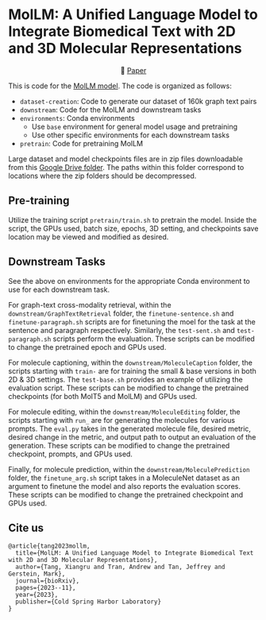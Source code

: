 # MolLM: A Unified Language Model to Integrate Biomedical Text with 2D and 3D Molecular Representations


<p align="center">
   📖 <a href="https://www.biorxiv.org/content/10.1101/2023.11.25.568656v3" target="_blank">Paper</a>  
</p>


This is code for the [MolLM model](https://www.biorxiv.org/content/10.1101/2023.11.25.568656v2). The code is organized as follows:
- `dataset-creation`: Code to generate our dataset of 160k graph text pairs
- `downstream`: Code for the MolLM and downstream tasks
- `environments`: Conda environments 
  - Use `base` environment for general model usage and pretraining
  - Use other specific environments for each downstream tasks
- `pretrain`: Code for pretraining MolLM

Large dataset and model checkpoints files are in zip files downloadable from this [Google Drive folder](https://drive.google.com/drive/folders/17XhqdsDOxiT8PEDLHdsLPKf62PXPmbms?usp=sharing). The paths within this folder correspond to locations where the zip folders should be decompressed. 

## Pre-training

Utilize the training script `pretrain/train.sh` to pretrain the model. Inside the script, the GPUs used, batch size, epochs, 3D setting, and checkpoints save location may be viewed and modified as desired.

## Downstream Tasks

See the above on environments for the appropriate Conda environment to use for each downstream task.

For graph-text cross-modality retrieval, within the `downstream/GraphTextRetrieval` folder, the `finetune-sentence.sh` and `finetune-paragraph.sh` scripts are for finetuning the moel for the task at the sentence and paragraph respectively. Similarly, the `test-sent.sh` and `test-paragraph.sh` scripts perform the evaluation. These scripts can be modified to change the pretrained epoch and GPUs used.

For molecule captioning, within the `downstream/MoleculeCaption` folder, the scripts starting with `train-` are for training the small & base versions in both 2D & 3D settings. The `test-base.sh` provides an example of utilizing the evaluation script. These scripts can be modified to change the pretrained checkpoints (for both MolT5 and MolLM) and GPUs used.

For molecule editing, within the `downstream/MoleculeEditing` folder, the scripts starting with `run_` are for generating the molecules for various prompts. The `eval.py` takes in the generated molecule file, desired metric, desired change in the metric, and output path to output an evaluation of the generation. These scripts can be modified to change the pretrained checkpoint, prompts, and GPUs used.

Finally, for molecule prediction, within the `downstream/MoleculePrediction` folder, the `finetune_arg.sh` script takes in a MoleculeNet dataset as an argument to finetune the model and also reports the evaluation scores. These scripts can be modified to change the pretrained checkpoint and GPUs used.

## Cite us
```
@article{tang2023mollm,
  title={MolLM: A Unified Language Model to Integrate Biomedical Text with 2D and 3D Molecular Representations},
  author={Tang, Xiangru and Tran, Andrew and Tan, Jeffrey and Gerstein, Mark},
  journal={bioRxiv},
  pages={2023--11},
  year={2023},
  publisher={Cold Spring Harbor Laboratory}
}
```
